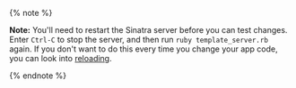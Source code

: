 {% note %}

**Note:** You'll need to restart the Sinatra server before you can test changes. Enter `Ctrl-C` to stop the server, and then run `ruby template_server.rb` again. If you don't want to do this every time you change your app code, you can look into [reloading](http://sinatrarb.com/faq.html#reloading).

{% endnote %}
